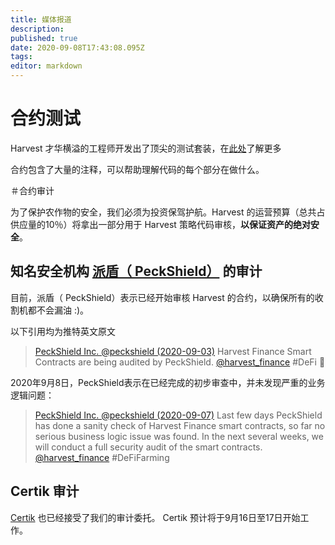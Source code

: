 ```yaml
---
title: 媒体报道
description: 
published: true
date: 2020-09-08T17:43:08.095Z
tags: 
editor: markdown
---
```


# 合约测试

Harvest 才华横溢的工程师开发出了顶尖的测试套装，在[此处](https://github.com/harvest-finance/harvest/tree/master/test
)了解更多

合约包含了大量的注释，可以帮助理解代码的每个部分在做什么。


＃合约审计

为了保护农作物的安全，我们必须为投资保驾护航。Harvest 的运营预算（总共占供应量的10％）将拿出一部分用于 Harvest 策略代码审核，**以保证资产的绝对安全**。

## 知名安全机构 [派盾（ PeckShield）](https://peckshield.com/zh) 的审计

目前，派盾（ PeckShield）表示已经开始审核 Harvest 的合约，以确保所有的收割机都不会漏油 :)。

以下引用均为推特英文原文
> [PeckShield Inc. @peckshield (2020-09-03)](https://twitter.com/peckshield/status/1301647769145278466
)
Harvest Finance Smart Contracts are being audited by PeckShield. [@harvest_finance](https://twitter.com/harvest_finance) #DeFi 🚀

2020年9月8日，PeckShield表示在已经完成的初步审查中，并未发现严重的业务逻辑问题：

> [PeckShield Inc. @peckshield (2020-09-07)](https://twitter.com/peckshield/status/1303012731197382656
)
Last few days PeckShield has done a sanity check of Harvest Finance smart contracts, so far no serious business logic issue was found.  In the next several weeks, we will conduct a full security audit of the smart contracts. [@harvest_finance](https://twitter.com/harvest_finance) #DeFiFarming

## Certik 审计

[Certik](https://twitter.com/certik_io) 也已经接受了我们的审计委托。 Certik 预计将于9月16日至17日开始工作。